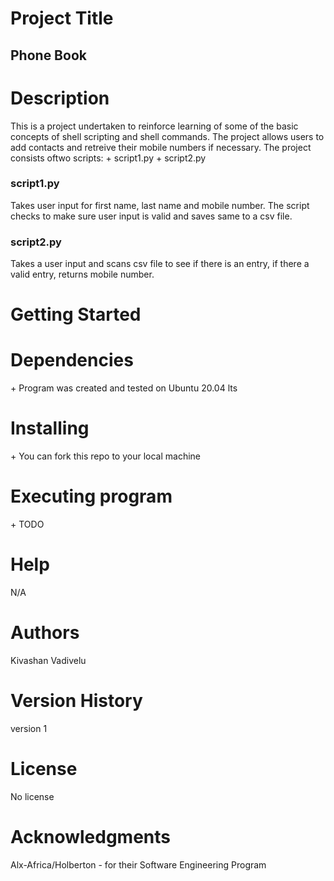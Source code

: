<h1>Project Title</h1>
<h2>Phone Book</h2>

<h1>Description</h1>
This is a project undertaken to reinforce learning of some of the basic
concepts of shell scripting and shell commands. The project allows users to
add contacts and retreive their mobile numbers if necessary.
The project consists oftwo scripts:
	+ script1.py
	+ script2.py

<h3>script1.py</h3>
	Takes user input for first name, last name and mobile number. The script
	checks to make sure user input is valid and saves same to a csv file.

<h3>script2.py</h3>
	Takes a user input and scans csv file to see if there is an entry, if there
	a valid entry, returns mobile number.


<h1>Getting Started</h1>
<h1>Dependencies</h1>
	+ Program was created and tested on Ubuntu 20.04 lts

<h1>Installing</h1>
	+ You can fork this repo to your local machine

<h1>Executing program</h1>
	+ TODO

<h1>Help</h1>
N/A

<h1>Authors</h1>
Kivashan Vadivelu

<h1>Version History</h1>
version 1

<h1>License</h1>
No license

<h1>Acknowledgments</h1>
Alx-Africa/Holberton - for their Software Engineering Program
